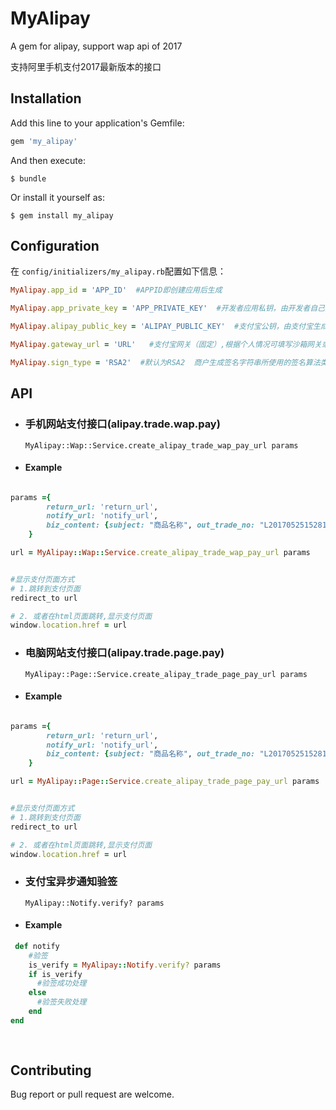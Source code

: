 # MyAlipay

A gem for alipay, support wap api of 2017

支持阿里手机支付2017最新版本的接口

## Installation

Add this line to your application's Gemfile:

```ruby
gem 'my_alipay'
```

And then execute:

    $ bundle

Or install it yourself as:

    $ gem install my_alipay

## Configuration


在 ```config/initializers/my_alipay.rb```配置如下信息：

```ruby
MyAlipay.app_id = 'APP_ID'  #APPID即创建应用后生成

MyAlipay.app_private_key = 'APP_PRIVATE_KEY'  #开发者应用私钥，由开发者自己生成

MyAlipay.alipay_public_key = 'ALIPAY_PUBLIC_KEY'  #支付宝公钥，由支付宝生成

MyAlipay.gateway_url = 'URL'   #支付宝网关（固定）,根据个人情况可填写沙箱网关或者正式网关

MyAlipay.sign_type = 'RSA2'  #默认为RSA2  商户生成签名字符串所使用的签名算法类型，目前支持RSA2和RSA，推荐使用RSA2

```

## API


- ### 手机网站支付接口(alipay.trade.wap.pay)

    ```MyAlipay::Wap::Service.create_alipay_trade_wap_pay_url params```

- #### Example

```ruby

params ={
        return_url: 'return_url',
        notify_url: 'notify_url',
        biz_content: {subject: "商品名称", out_trade_no: "L2017052515281049",total_amount: "10.00"}
    }

url = MyAlipay::Wap::Service.create_alipay_trade_wap_pay_url params


#显示支付页面方式
# 1.跳转到支付页面
redirect_to url 

# 2. 或者在html页面跳转,显示支付页面
window.location.href = url

```


- ### 电脑网站支付接口(alipay.trade.page.pay)

    ```MyAlipay::Page::Service.create_alipay_trade_page_pay_url params```

- #### Example

```ruby

params ={
        return_url: 'return_url',
        notify_url: 'notify_url',
        biz_content: {subject: "商品名称", out_trade_no: "L2017052515281050",total_amount: "10.00"}
    }

url = MyAlipay::Page::Service.create_alipay_trade_page_pay_url params


#显示支付页面方式
# 1.跳转到支付页面
redirect_to url 

# 2. 或者在html页面跳转,显示支付页面
window.location.href = url

```



- ### 支付宝异步通知验签

    ```MyAlipay::Notify.verify? params```
    
- #### Example

```ruby
 def notify
    #验签
    is_verify = MyAlipay::Notify.verify? params
    if is_verify
      #验签成功处理
    else
      #验签失败处理
    end
end
 
   

```


## Contributing

Bug report or pull request are welcome.

